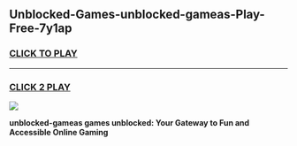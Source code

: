 
## Unblocked-Games-unblocked-gameas-Play-Free-7y1ap
<h3>
<a href="https://premium76.site?title=unblocked-gameas&ref=20A">CLICK TO PLAY</a></h3>
<hr>

<h3>
<a href="https://premium76.site?title=unblocked-gameas&ref=20A">CLICK 2 PLAY</a>
  
</h3>

<a href="https://premium76.site?title=unblocked-gameas&ref=20A"><img src="https://clearcache.store/games.png"></a>


**unblocked-gameas games unblocked: Your Gateway to Fun and Accessible Online Gaming**
